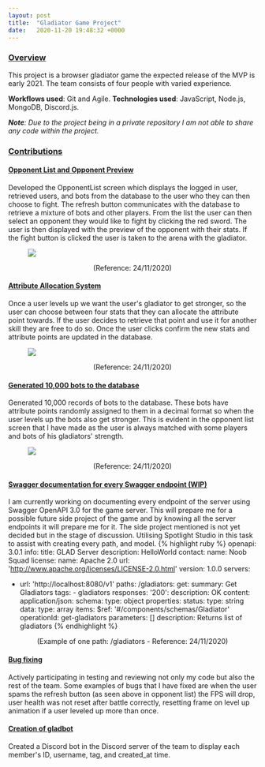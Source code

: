 ```yaml
---
layout: post
title:  "Gladiator Game Project"
date:   2020-11-20 19:48:32 +0000
---
```

### <u>Overview</u>
This project is a browser gladiator game the expected release of the MVP is early 2021. The team consists of four people
with varied experience.

**Workflows used**: Git and Agile. **Technologies used**: JavaScript, Node.js, MongoDB, Discord.js.

***Note**: Due to the project being in a private repository I am not able to share any code within the project.*

### <u>Contributions</u>

#### <u>Opponent List and Opponent Preview</u>
Developed the OpponentList screen which displays the logged in user, retrieved users, and bots from the database to the user who they can
then choose to fight. The refresh button communicates with the database to retrieve a mixture of bots and other players.
From the list the user can then select an opponent they would like to fight by clicking the red sword. The user is then
displayed with the preview of the opponent with their stats. If the fight button is clicked the user is taken to the
arena with the gladiator.
<figure>
    <IMG SRC="{{ site.baseurl }}/assets/OpponentList.gif">
</figure>
<div align="center">(Reference: 24/11/2020)</div>

#### <u>Attribute Allocation System</u>
Once a user levels up we want the user's gladiator to get stronger, so the user can choose between four stats that
they can allocate the attribute point towards. If the user decides to retrieve that point and use it for another skill
they are free to do so. Once the user clicks confirm the new stats and attribute points are updated in the database.
<figure>
    <IMG SRC="{{ site.baseurl }}/assets/AttributePoints.gif">
</figure>
<div align="center">(Reference: 24/11/2020)</div>

#### <u>Generated 10,000 bots to the database</u>
Generated 10,000 records of bots to the database. These bots have attribute points randomly assigned to them in a
decimal format so when the user levels up the bots also get stronger. This is evident in the opponent list screen
that I have made as the user is always matched with some players and bots of his gladiators' strength.
<figure>
    <IMG SRC="{{ site.baseurl }}/assets/bots.png">
</figure>
<div align="center">(Reference: 24/11/2020)</div>

#### <u>Swagger documentation for every Swagger endpoint (WIP)</u>
I am currently working on documenting every endpoint of the server using Swagger OpenAPI 3.0 for the game server. 
This will prepare me for a possible future side project of the game and by knowing all the server endpoints it will 
prepare me for it. The side project mentioned is not yet decided but in the stage of discussion. Utilising Spotlight
Studio in this task to assist with creating every path, and model.
{% highlight ruby %}
openapi: 3.0.1
info:
  title: GLAD Server
  description: HelloWorld
  contact:
    name: Noob Squad
  license:
    name: Apache 2.0
    url: 'http://www.apache.org/licenses/LICENSE-2.0.html'
  version: 1.0.0
servers:
  - url: 'http://localhost:8080/v1'
paths:
  /gladiators:
    get:
      summary: Get Gladiators
      tags:
        - gladiators
      responses:
        '200':
          description: OK
          content:
            application/json:
              schema:
                type: object
                properties:
                  status:
                    type: string
                  data:
                    type: array
                    items:
                      $ref: '#/components/schemas/Gladiator'
      operationId: get-gladiators
      parameters: []
      description: Returns list of gladiators
{% endhighlight %}
<div align="center">(Example of one path: /gladiators - Reference: 24/11/2020)</div>

#### <u>Bug fixing</u>
Actively participating in testing and reviewing not only my code but also the rest of the team. Some examples of bugs
that I have fixed are when the user spams the refresh button (as seen above in opponent list) the FPS will drop, user
health was not reset after battle correctly, resetting frame on level up animation if a user leveled up more than once.

#### <u>Creation of gladbot</u>
Created a Discord bot in the Discord server of the team to display each member's  ID, username, tag, and created_at
time.